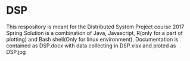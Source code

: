 # DSP
This respository is meant for the Distributed System Project course 2017 Spring
Solution is a combination of Java, Javascript, R(only for a part of plotting) and Bash shell(Only for linux environment).
Documentation is contained as DSP.docx with data collecting in DSP.xlsx and ploted as DSP.jpg
